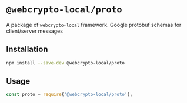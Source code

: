 # `@webcrypto-local/proto`

A package of `webcrypto-local` framework. Google protobuf schemas for client/server messages

## Installation

```bash
npm install --save-dev @webcrypto-local/proto
```

## Usage

```js
const proto = require('@webcrypto-local/proto');
```
